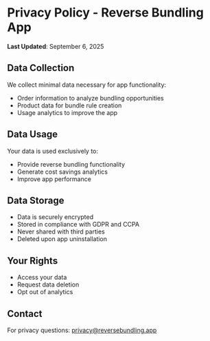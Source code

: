 # Privacy Policy - Reverse Bundling App

**Last Updated**: September 6, 2025

## Data Collection
We collect minimal data necessary for app functionality:
- Order information to analyze bundling opportunities
- Product data for bundle rule creation
- Usage analytics to improve the app

## Data Usage
Your data is used exclusively to:
- Provide reverse bundling functionality
- Generate cost savings analytics
- Improve app performance

## Data Storage
- Data is securely encrypted
- Stored in compliance with GDPR and CCPA
- Never shared with third parties
- Deleted upon app uninstallation

## Your Rights
- Access your data
- Request data deletion
- Opt out of analytics

## Contact
For privacy questions: privacy@reversebundling.app
